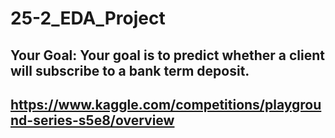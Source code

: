 # 25-2_EDA_Project

## Your Goal: Your goal is to predict whether a client will subscribe to a bank term deposit.
## https://www.kaggle.com/competitions/playground-series-s5e8/overview
